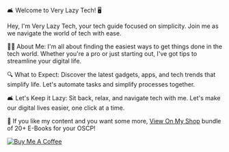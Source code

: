 🛋️ Welcome to Very Lazy Tech! 🖥️

Hey, I'm Very Lazy Tech, your tech guide focused on simplicity. Join me as we navigate the world of tech with ease.

👨‍💻 About Me:
I'm all about finding the easiest ways to get things done in the tech world. Whether you're a pro or just starting out, I've got tips to streamline your digital life.

🔍 What to Expect:
Discover the latest gadgets, apps, and tech trends that simplify life. Let's automate tasks and simplify processes together.

🛋️ Let's Keep it Lazy:
Sit back, relax, and navigate tech with me. Let's make our digital lives easier, one click at a time.


📎 If you like my content and you want some more, [View On My Shop](https://buymeacoffee.com/verylazytech/e/258177) bundle of 20+ E-Books for your OSCP!

[![Buy Me A Coffee](https://cdn.buymeacoffee.com/buttons/v2/default-yellow.png)](https://www.buymeacoffee.com/verylazytech)

